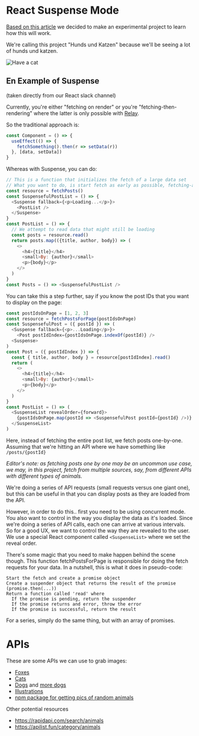 # React Suspense Mode

[Based on this article](https://reactjs.org/docs/concurrent-mode-suspense.html)
we decided to make an experimental project to learn how this will work.

We're calling this project "Hunds und Katzen" because we'll be seeing a
lot of hunds und katzen.

![Have a cat](https://api.thecatapi.com/v1/images/search?format=src)

## En Example of Suspense
(taken directly from our React slack channel)

Currently, you're either "fetching on render" or you're 
"fetching-then-rendering" where the latter is only possible with 
[Relay](https://github.com/facebook/relay).

So the traditional approach is:

```js
const Component = () => {
  useEffect(() => {
    fetchSomething().then(r => setData(r))
  }, [data, setData])
}
```

Whereas with Suspense, you can do:

```js
// This is a function that initializes the fetch of a large data set
// What you want to do, is start fetch as early as possible, fetching-as-you-render
const resource = fetchPosts()
const SuspensefulPostList = () => {
  <Suspense fallback={<p>Loading...</p>}>
    <PostList />
  </Suspense>
}
const PostList = () => {
  // We attempt to read data that might still be loading
  const posts = resource.read()
  return posts.map(({title, author, body}) => (
    <>
      <h4>{title}</h4>
      <small>By: {author}</small>
      <p>{body}</p>
    </>
  )
}
const Posts = () => <SuspensefulPostList />
```

You can take this a step further, say if you know the post IDs that you 
want to display on the page:

```js
const postIdsOnPage = [1, 2, 3]
const resource = fetchPostsForPage(postIdsOnPage)
const SuspensefulPost = ({ postId }) => (
  <Suspense fallback={<p>...Loading</p>}>
    <Post postIdIndex={postIdsOnPage.indexOf(postId)} />
  <Suspense>
)
const Post = ({ postIdIndex }) => {
  const { title, author, body } = resource[postIdIndex].read()
  return (
    <>
      <h4>{title}</h4>
      <small>By: {author}</small>
      <p>{body}</p>
    </>
  )
}
const PostList = () => (
  <SuspenseList revealOrder={forward}>
    {postIdsOnPage.map(postId => <SuspensefulPost postId={postId} />)}
  </SuspenseList>
)
```

Here, instead of fetching the entire post list, we fetch posts 
one-by-one. Assuming that we're hitting an API where we have something 
like `/posts/{postId}`

_Editor's note: as fetching posts one by one may be an uncommon use
case, we may, in this project, fetch from multiple sources, say, from
different APIs with different types of animals._

We're doing a series of API requests (small requests versus one giant 
one), but this can be useful in that you can display posts as they are 
loaded from the API.

However, in order to do this.. first you need to be using concurrent 
mode. You also want to control in the way you display the data as it's 
loaded. Since we're doing a series of API calls, each one can arrive at 
various intervals. So for a good UX, we want to control the way they are
revealed to the user. We use a special React component called 
`<SuspenseList>` where we set the reveal order.

There's some magic that you need to make happen behind the scene though.
This function fetchPostsForPage is responsible for doing the fetch 
requests for your data. In a nutshell, this is what it does in 
pseudo-code:

    Start the fetch and create a promise object
    Create a suspender object that returns the result of the promise (promise.then(...))
    Return a function called 'read' where
      If the promise is pending, return the suspender
      If the promise returns and error, throw the error
      If the promise is successful, return the result

For a series, simply do the same thing, but with an array of promises.

# APIs

These are some APIs we can use to grab images:

- [Foxes](https://randomfox.ca/)
- [Cats](https://api.thecatapi.com/v1/images/search)
- [Dogs](https://thedogapi.com/) and [more dogs](https://dog.ceo/dog-api/)
- [Illustrations](http://phylopic.org/api/)
- [npm package for getting pics of random animals](https://www.npmjs.com/package/random-animals-api)

Other potential resources

- https://rapidapi.com/search/animals
- https://apilist.fun/category/animals
